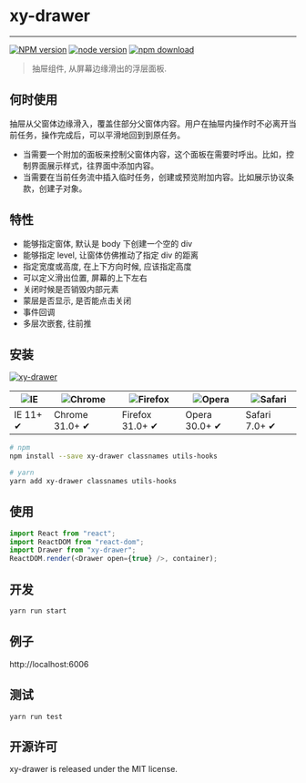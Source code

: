 # xy-drawer

---

[![NPM version][npm-image]][npm-url]
[![node version][node-image]][node-url]
[![npm download][download-image]][download-url]

[npm-image]: http://img.shields.io/npm/v/xy-drawer.svg?style=flat-square
[npm-url]: http://npmjs.org/package/xy-drawer
[node-image]: https://img.shields.io/badge/node.js-%3E=_0.10-green.svg?style=flat-square
[node-url]: http://nodejs.org/download/
[download-image]: https://img.shields.io/npm/dm/xy-drawer.svg?style=flat-square
[download-url]: https://npmjs.org/package/xy-drawer

> 抽屉组件, 从屏幕边缘滑出的浮层面板.

## 何时使用

抽屉从父窗体边缘滑入，覆盖住部分父窗体内容。用户在抽屉内操作时不必离开当前任务，操作完成后，可以平滑地回到到原任务。

-   当需要一个附加的面板来控制父窗体内容，这个面板在需要时呼出。比如，控制界面展示样式，往界面中添加内容。
-   当需要在当前任务流中插入临时任务，创建或预览附加内容。比如展示协议条款，创建子对象。

## 特性

-   能够指定窗体, 默认是 body 下创建一个空的 div
-   能够指定 level, 让窗体仿佛推动了指定 div 的距离
-   指定宽度或高度, 在上下方向时候, 应该指定高度
-   可以定义滑出位置, 屏幕的上下左右
-   关闭时候是否销毁内部元素
-   蒙层是否显示, 是否能点击关闭
-   事件回调
-   多层次嵌套, 往前推

## 安装

[![xy-drawer](https://nodei.co/npm/xy-drawer.png)](https://npmjs.org/package/xy-drawer)

| ![IE](https://github.com/alrra/browser-logos/blob/master/src/edge/edge_48x48.png?raw=true) | ![Chrome](https://github.com/alrra/browser-logos/blob/master/src/chrome/chrome_48x48.png?raw=true) | ![Firefox](https://github.com/alrra/browser-logos/blob/master/src/firefox/firefox_48x48.png?raw=true) | ![Opera](https://github.com/alrra/browser-logos/blob/master/src/opera/opera_48x48.png?raw=true) | ![Safari](https://github.com/alrra/browser-logos/blob/master/src/safari/safari_48x48.png?raw=true) |
| ------------------------------------------------------------------------------------------ | -------------------------------------------------------------------------------------------------- | ----------------------------------------------------------------------------------------------------- | ----------------------------------------------------------------------------------------------- | -------------------------------------------------------------------------------------------------- |
| IE 11+ ✔                                                                                   | Chrome 31.0+ ✔                                                                                     | Firefox 31.0+ ✔                                                                                       | Opera 30.0+ ✔                                                                                   | Safari 7.0+ ✔                                                                                      |

```sh
# npm
npm install --save xy-drawer classnames utils-hooks

# yarn
yarn add xy-drawer classnames utils-hooks
```

## 使用

```ts
import React from "react";
import ReactDOM from "react-dom";
import Drawer from "xy-drawer";
ReactDOM.render(<Drawer open={true} />, container);
```

## 开发

```sh
yarn run start
```

## 例子

http://localhost:6006

## 测试

```
yarn run test
```

## 开源许可

xy-drawer is released under the MIT license.
